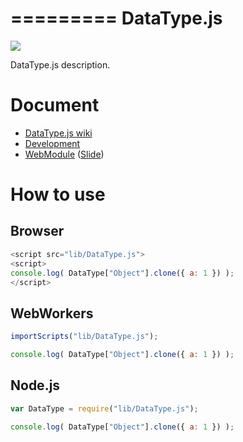 =========
DataType.js
=========

![](https://travis-ci.org/uupaa/DataType.js.png)

DataType.js description.

# Document

- [DataType.js wiki](https://github.com/uupaa/DataType.js/wiki/DataType)
- [Development](https://github.com/uupaa/WebModule/wiki/Development)
- [WebModule](https://github.com/uupaa/WebModule) ([Slide](http://uupaa.github.io/Slide/slide/WebModule/index.html))


# How to use

## Browser

```js
<script src="lib/DataType.js">
<script>
console.log( DataType["Object"].clone({ a: 1 }) );
</script>
```

## WebWorkers

```js
importScripts("lib/DataType.js");

console.log( DataType["Object"].clone({ a: 1 }) );
```

## Node.js

```js
var DataType = require("lib/DataType.js");

console.log( DataType["Object"].clone({ a: 1 }) );
```

